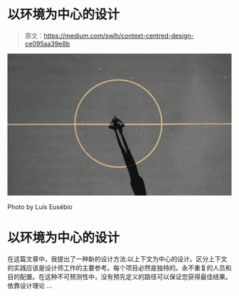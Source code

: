 # 以环境为中心的设计

> 原文：<https://medium.com/swlh/context-centred-design-ce095aa39e8b>

![](img/a04f3b663eddc67dbd633c6878d1f37d.png)

Photo by Luís Eusébio

# 以环境为中心的设计

在这篇文章中，我提出了一种新的设计方法:以上下文为中心的设计。区分上下文的实践应该是设计师工作的主要参考。每个项目必然是独特的。永不重复的人员和目的配置。在这种不可预测性中，没有预先定义的路径可以保证您获得最佳结果。依靠设计理论 …
